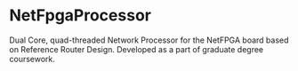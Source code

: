 # NetFpgaProcessor
Dual Core, quad-threaded Network Processor for the NetFPGA board based on Reference Router Design. Developed as a part of graduate degree coursework.
